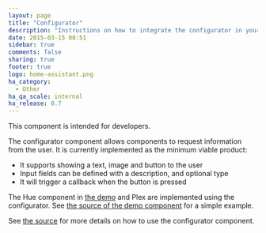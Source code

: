 ```yaml
---
layout: page
title: "Configurator"
description: "Instructions on how to integrate the configurator in your components."
date: 2015-03-15 00:51
sidebar: true
comments: false
sharing: true
footer: true
logo: home-assistant.png
ha_category:
  - Other
ha_qa_scale: internal
ha_release: 0.7
---
```


<p class='note'>
This component is intended for developers.
</p>

The configurator component allows components to request information from the user. It is currently implemented as the minimum viable product:

- It supports showing a text, image and button to the user
- Input fields can be defined with a description, and optional type
- It will trigger a callback when the button is pressed

The Hue component in [the demo](/demo) and Plex are implemented using the configurator. See [the source of the demo component](https://github.com/home-assistant/home-assistant/tree/dev/homeassistant/components/demo) for a simple example.

See [the source](https://github.com/home-assistant/home-assistant/tree/dev/homeassistant/components/configurator) for more details on how to use the configurator component.
